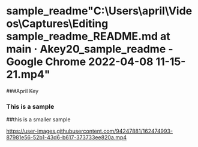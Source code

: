# sample_readme"C:\Users\april\Videos\Captures\Editing sample_readme_README.md at main · Akey20_sample_readme - Google Chrome 2022-04-08 11-15-21.mp4"

###April Key

### This is a sample 
##this is a smaller sample


https://user-images.githubusercontent.com/94247881/162474993-87981e56-52b1-43d6-b617-373733ee820a.mp4

